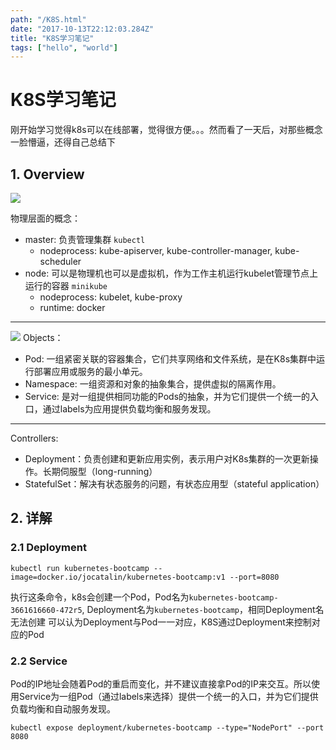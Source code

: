 ```yaml
---
path: "/K8S.html"
date: "2017-10-13T22:12:03.284Z"
title: "K8S学习笔记"
tags: ["hello", "world"]
---
```


# K8S学习笔记

刚开始学习觉得k8s可以在线部署，觉得很方便。。。然而看了一天后，对那些概念一脸懵逼，还得自己总结下

## 1. Overview

![](http://omph2coqc.bkt.clouddn.com/17-10-11/2078804.jpg)

物理层面的概念：
- master: 负责管理集群 `kubectl`
	- nodeprocess: kube-apiserver, kube-controller-manager, kube-scheduler
- node: 可以是物理机也可以是虚拟机，作为工作主机运行kubelet管理节点上运行的容器 `minikube`
	- nodeprocess: kubelet, kube-proxy
	- runtime: docker

----------------------
![](http://omph2coqc.bkt.clouddn.com/17-10-11/12716569.jpg)
Objects：
- Pod: 一组紧密关联的容器集合，它们共享网络和文件系统，是在K8s集群中运行部署应用或服务的最小单元。
- Namespace: 一组资源和对象的抽象集合，提供虚拟的隔离作用。
- Service: 是对一组提供相同功能的Pods的抽象，并为它们提供一个统一的入口，通过labels为应用提供负载均衡和服务发现。

----------------

Controllers:
- Deployment：负责创建和更新应用实例，表示用户对K8s集群的一次更新操作。长期伺服型（long-running）
- StatefulSet：解决有状态服务的问题，有状态应用型（stateful application）


## 2. 详解
### 2.1 Deployment
```
kubectl run kubernetes-bootcamp --image=docker.io/jocatalin/kubernetes-bootcamp:v1 --port=8080
```
执行这条命令，k8s会创建一个Pod，Pod名为`kubernetes-bootcamp-3661616660-472r5`, Deployment名为`kubernetes-bootcamp`，相同Deployment名无法创建
可以认为Deployment与Pod一一对应，K8S通过Deployment来控制对应的Pod

### 2.2 Service
Pod的IP地址会随着Pod的重启而变化，并不建议直接拿Pod的IP来交互。所以使用Service为一组Pod（通过labels来选择）提供一个统一的入口，并为它们提供负载均衡和自动服务发现。
```
kubectl expose deployment/kubernetes-bootcamp --type="NodePort" --port 8080
```
